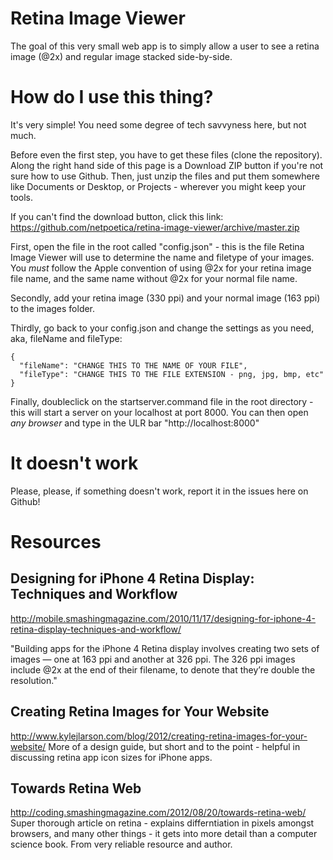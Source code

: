 # Retina Image Viewer

The goal of this very small web app is to simply allow a user to see a retina image (@2x) and regular image stacked side-by-side.

# How do I use this thing?
It's very simple! You need some degree of tech savvyness here, but not much.

Before even the first step, you have to get these files (clone the repository). Along the right hand side of this page is a Download ZIP button if you're not sure how to use Github. Then, just unzip the files and put them somewhere like Documents or Desktop, or Projects - wherever you might keep your tools.

If you can't find the download button, click this link: https://github.com/netpoetica/retina-image-viewer/archive/master.zip

First, open the file in the root called "config.json" - this is the file Retina Image Viewer will use to determine the name and filetype of your images. You *must* follow the Apple convention of using @2x for your retina image file name, and the same name without @2x for your normal file name.

Secondly, add your retina image (330 ppi) and your normal image (163 ppi) to the images folder.

Thirdly, go back to your config.json and change the settings as you need, aka, fileName and fileType:

```
{
  "fileName": "CHANGE THIS TO THE NAME OF YOUR FILE",
  "fileType": "CHANGE THIS TO THE FILE EXTENSION - png, jpg, bmp, etc"
}
```

Finally, doubleclick on the startserver.command file in the root directory - this will start a server on your localhost at port 8000. You can then open *any browser* and type in the ULR bar "http://localhost:8000"

# It doesn't work
Please, please, if something doesn't work, report it in the issues here on Github!

# Resources
## Designing for iPhone 4 Retina Display: Techniques and Workflow
http://mobile.smashingmagazine.com/2010/11/17/designing-for-iphone-4-retina-display-techniques-and-workflow/

"Building apps for the iPhone 4 Retina display involves creating two sets of images — one at 163 ppi and another at 326 ppi. The 326 ppi images include @2x at the end of their filename, to denote that they’re double the resolution."

## Creating Retina Images for Your Website
http://www.kylejlarson.com/blog/2012/creating-retina-images-for-your-website/
More of a design guide, but short and to the point - helpful in discussing retina app icon sizes for iPhone apps.


## Towards Retina Web
http://coding.smashingmagazine.com/2012/08/20/towards-retina-web/
Super thorough article on retina - explains differntiation in pixels amongst browsers, and many other things - it gets into more detail than a computer science book. From very reliable resource and author.
